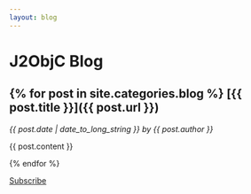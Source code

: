```yaml
---
layout: blog
---
```


J2ObjC Blog
==========

{% for post in site.categories.blog %}
[{{ post.title }}]({{ post.url }})
----------------------------------
_{{ post.date | date_to_long_string }} by {{ post.author }}_

{{ post.content }}

{% endfor %}

[Subscribe](feed.xml)
